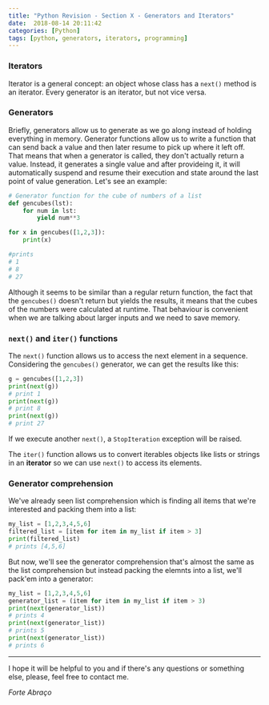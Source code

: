 ```yaml
---
title: "Python Revision - Section X - Generators and Iterators"
date:  2018-08-14 20:11:42
categories: [Python]
tags: [python, generators, iterators, programming]
---
```


### Iterators

Iterator is a general concept: an object whose class has a ```next()``` method is an iterator.
Every generator is an iterator, but not vice versa. 


### Generators

Briefly, generators allow us to generate as we go along instead of holding everything in memory. Generator functions allow us to write a function that can send back a value and then later resume to pick up where it left off. That means that when a generator is called, they don't actually return a value. Instead, it generates a single value and after provideing it, it will automatically suspend and resume their execution and state around the last point of value generation. Let's see an example:

```python
# Generator function for the cube of numbers of a list
def gencubes(lst):
    for num in lst:
        yield num**3

for x in gencubes([1,2,3]):
    print(x)

#prints
# 1
# 8
# 27
```

Although it seems to be similar than a regular return function, the fact that the ```gencubes()``` doesn't return but yields the results, it means that the cubes of the numbers were calculated at runtime. That behaviour is convenient when we are talking about larger inputs and we need to save memory.


### ```next()``` and ```iter()``` functions

The ```next()``` function allows us to access the next element in a sequence. Considering the ```gencubes()``` generator, we can get the results like this:

```python
g = gencubes([1,2,3])
print(next(g))
# print 1
print(next(g))
# print 8
print(next(g))
# print 27

```

If we execute another ```next()```, a ```StopIteration``` exception will be raised. 

The ```iter()``` function allows us to convert iterables objects like lists or strings in an **iterator** so we can use ```next()``` to access its elements. 


### Generator comprehension

We've already seen list comprehension which is finding all items that we're interested and packing them into a list:

```python
my_list = [1,2,3,4,5,6]
filtered_list = [item for item in my_list if item > 3]
print(filtered_list)
# prints [4,5,6]
```

But now, we'll see the generator comprehension that's almost the same as the list comprehension but instead packing the elemnts into a list, we'll pack'em into a generator:

```python
my_list = [1,2,3,4,5,6]
generator_list = (item for item in my_list if item > 3)
print(next(generator_list))
# prints 4
print(next(generator_list))
# prints 5
print(next(generator_list))
# prints 6
```

___

I hope it will be helpful to you and if there's any questions or something else, please, feel free to contact me. 

*Forte Abraço* 